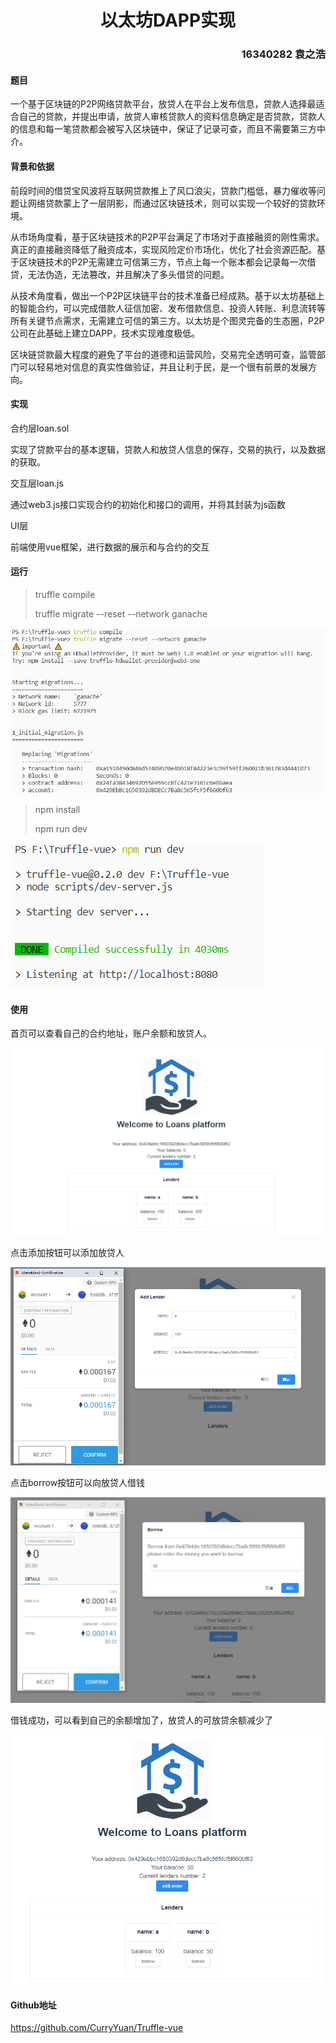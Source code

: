 <h1 align="center">以太坊DAPP实现</h1>

<h3 align="right">16340282 袁之浩</h3>

#### 题目

一个基于区块链的P2P网络贷款平台，放贷人在平台上发布信息，贷款人选择最适合自己的贷款，并提出申请，放贷人审核贷款人的资料信息确定是否贷款，贷款人的信息和每一笔贷款都会被写入区块链中，保证了记录可查，而且不需要第三方中介。

#### 背景和依据

前段时间的借贷宝风波将互联网贷款推上了风口浪尖，贷款门槛低，暴力催收等问题让网络贷款蒙上了一层阴影，而通过区块链技术，则可以实现一个较好的贷款环境。

从市场角度看，基于区块链技术的P2P平台满足了市场对于直接融资的刚性需求。真正的直接融资降低了融资成本，实现风险定价市场化，优化了社会资源匹配。基于区块链技术的P2P无需建立可信第三方，节点上每一个账本都会记录每一次借贷，无法伪造，无法篡改，并且解决了多头借贷的问题。

从技术角度看，做出一个P2P区块链平台的技术准备已经成熟。基于以太坊基础上的智能合约，可以完成借款人征信加密、发布借款信息、投资人转账、利息流转等所有关键节点需求，无需建立可信的第三方。以太坊是个图灵完备的生态圈，P2P公司在此基础上建立DAPP，技术实现难度极低。

区块链贷款最大程度的避免了平台的道德和运营风险，交易完全透明可查，监管部门可以轻易地对信息的真实性做验证，并且让利于民，是一个很有前景的发展方向。

#### 实现

合约层loan.sol

实现了贷款平台的基本逻辑，贷款人和放贷人信息的保存，交易的执行，以及数据的获取。

交互层loan.js

通过web3.js接口实现合约的初始化和接口的调用，并将其封装为js函数

UI层

前端使用vue框架，进行数据的展示和与合约的交互

#### 运行

> truffle compile
>
> truffle migrate --reset --network ganache

![1545828831170](https://github.com/CurryYuan/Truffle-vue/blob/master/pictures/1545828831170.png?raw=true)

> npm install
>
> npm run dev

![1545828902521](https://github.com/CurryYuan/Truffle-vue/blob/master/pictures/1545828902521.png?raw=true)

#### 使用

首页可以查看自己的合约地址，账户余额和放贷人。

![1545829840760](https://github.com/CurryYuan/Truffle-vue/blob/master/pictures/1545829840760.png?raw=true)

点击添加按钮可以添加放贷人

![1545829689511](https://github.com/CurryYuan/Truffle-vue/blob/master/pictures/1545829689511.png?raw=true)

点击borrow按钮可以向放贷人借钱

![1545829907831](https://github.com/CurryYuan/Truffle-vue/blob/master/pictures/1545829907831.png?raw=true)

借钱成功，可以看到自己的余额增加了，放贷人的可放贷余额减少了

![1545829970787](https://github.com/CurryYuan/Truffle-vue/blob/master/pictures/1545829970787.png?raw=true)

#### Github地址

https://github.com/CurryYuan/Truffle-vue